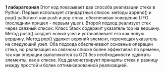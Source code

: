 **1 лабараторная**
Этот код показывает два способа реализации стека в Python. 
Первый использует стандартный список: методы append() и pop() работают как push и pop стека, обеспечивая поведение LIFO (последним пришел - первым ушел).
Второй подход реализует стек через связный список.
Класс Stack содержит указатель top на вершину. Метод push() создает новый узел и устанавливает его как новую вершину. Метод pop() удаляет верхний элемент, перемещая указатель на следующий узел.
Оба подхода обеспечивают основные операции стека, но реализация на связном списке более эффективна по времени, так как операции выполняются за O(1) без необходимости сдвигать элементы, как в списке.
Код демонстрирует принципы стека и разницу между простой и более оптимизированной реализацией.
